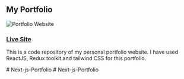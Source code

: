 ## My Portfolio

![Portfolio Website](https://i.ibb.co/WgPMpts/image.png)
### [Live Site](https://jsmasterypro.com)

This is a code repository of my personal portfolio website.
I have used ReactJS, Redux toolkit and tailwind CSS for this portfolio.

#   N e x t - j s - P o r t f o l i o  
 #   N e x t - j s - P o r t f o l i o  
 